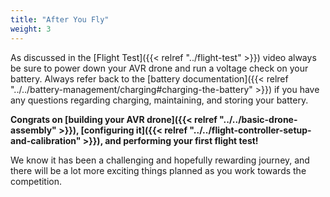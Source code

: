 ```yaml
---
title: "After You Fly"
weight: 3
---
```


As discussed in the [Flight Test]({{< relref "../flight-test" >}})
video always be sure to power down your AVR drone and run a voltage
check on your battery. Always refer back to the
[battery documentation]({{< relref "../../battery-management/charging#charging-the-battery" >}})
if you have any questions regarding
charging, maintaining, and storing your battery.

**Congrats on
[building your AVR drone]({{< relref "../../basic-drone-assembly" >}}),
[configuring it]({{< relref "../../flight-controller-setup-and-calibration" >}}),
and performing your first flight test!**

We know it has been a challenging and hopefully rewarding journey,
and there will be a lot more exciting things planned as you work towards
the competition.
